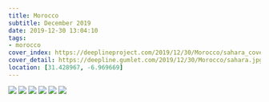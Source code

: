 ```yaml
---
title: Morocco
subtitle: December 2019
date: 2019-12-30 13:04:10
tags:
- morocco
cover_index: https://deeplineproject.com/2019/12/30/Morocco/sahara_cover.jpg
cover_detail: https://deepline.gumlet.com/2019/12/30/Morocco/sahara.jpg
location: [31.428967, -6.969669]
---
```


![](https://deeplineproject.com/2019/12/30/Morocco/nolaunch.jpg?format=auto&width=2000)
![](https://deeplineproject.com/2019/12/30/Morocco/nigel.jpg?format=auto&width=2000)
![](https://deeplineproject.com/2019/12/30/Morocco/advancecamel.jpg?format=auto&width=2000)
![](https://deeplineproject.com/2019/12/30/Morocco/castle.jpg?format=auto&width=2000)
![](https://deeplineproject.com/2019/12/30/Morocco/sahara.jpg?format=auto&width=2000)
![](https://deeplineproject.com/2019/12/30/Morocco/sunset.jpg?format=auto&width=2000)
